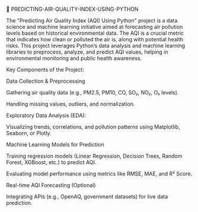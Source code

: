 💨 PREDICTING-AIR-QUALITY-INDEX-USING-PYTHON

The "Predicting Air Quality Index (AQI) Using Python" project is a data science and machine learning initiative aimed at forecasting air pollution levels based on historical environmental data. The AQI is a crucial metric that indicates how clean or polluted the air is, along with potential health risks. This project leverages Python’s data analysis and machine learning libraries to preprocess, analyze, and predict AQI values, helping in environmental monitoring and public health awareness.

Key Components of the Project:


Data Collection & Preprocessing

Gathering air quality data (e.g., PM2.5, PM10, CO, SO₂, NO₂, O₃ levels).

Handling missing values, outliers, and normalization.

Exploratory Data Analysis (EDA):



Visualizing trends, correlations, and pollution patterns using Matplotlib, Seaborn, or Plotly.

Machine Learning Models for Prediction

Training regression models (Linear Regression, Decision Trees, Random Forest, XGBoost, etc.) to predict AQI.

Evaluating model performance using metrics like RMSE, MAE, and R² Score.

Real-time AQI Forecasting (Optional)

Integrating APIs (e.g., OpenAQ, government datasets) for live data prediction.

